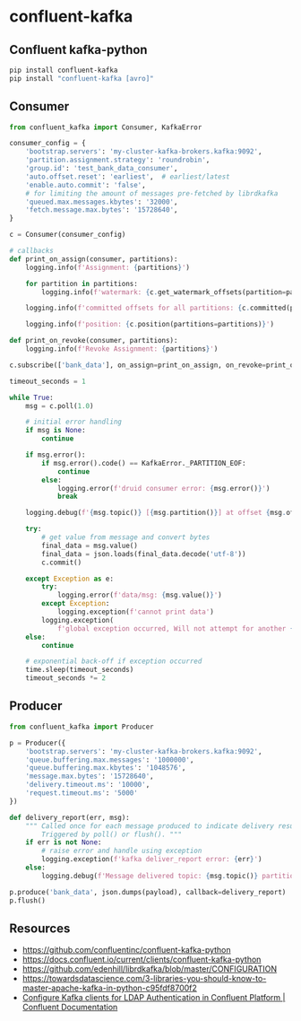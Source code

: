 # confluent-kafka

## Confluent kafka-python

```bash
pip install confluent-kafka
pip install "confluent-kafka [avro]"
```

## Consumer

```python
from confluent_kafka import Consumer, KafkaError

consumer_config = {
    'bootstrap.servers': 'my-cluster-kafka-brokers.kafka:9092',
    'partition.assignment.strategy': 'roundrobin',
    'group.id': 'test_bank_data_consumer',
    'auto.offset.reset': 'earliest',  # earliest/latest
    'enable.auto.commit': 'false',
    # for limiting the amount of messages pre-fetched by librdkafka
    'queued.max.messages.kbytes': '32000',
    'fetch.message.max.bytes': '15728640',
}

c = Consumer(consumer_config)

# callbacks
def print_on_assign(consumer, partitions):
    logging.info(f'Assignment: {partitions}')

    for partition in partitions:
        logging.info(f'watermark: {c.get_watermark_offsets(partition=partition)}')

    logging.info(f'committed offsets for all partitions: {c.committed(partitions=partitions)}')

    logging.info(f'position: {c.position(partitions=partitions)}')

def print_on_revoke(consumer, partitions):
    logging.info(f'Revoke Assignment: {partitions}')

c.subscribe(['bank_data'], on_assign=print_on_assign, on_revoke=print_on_revoke)

timeout_seconds = 1

while True:
    msg = c.poll(1.0)

    # initial error handling
    if msg is None:
        continue

    if msg.error():
        if msg.error().code() == KafkaError._PARTITION_EOF:
            continue
        else:
            logging.error(f'druid consumer error: {msg.error()}')
            break

    logging.debug(f'{msg.topic()} [{msg.partition()}] at offset {msg.offset()}')

    try:
        # get value from message and convert bytes
        final_data = msg.value()
        final_data = json.loads(final_data.decode('utf-8'))
        c.commit()

    except Exception as e:
        try:
            logging.error(f'data/msg: {msg.value()}')
        except Exception:
            logging.exception(f'cannot print data')
        logging.exception(
            f'global exception occurred, Will not attempt for another {timeout_seconds} seconds.')
    else:
        continue

    # exponential back-off if exception occurred
    time.sleep(timeout_seconds)
    timeout_seconds *= 2
```

## Producer

```python
from confluent_kafka import Producer

p = Producer({
    'bootstrap.servers': 'my-cluster-kafka-brokers.kafka:9092',
    'queue.buffering.max.messages': '1000000',
    'queue.buffering.max.kbytes': '1048576',
    'message.max.bytes': '15728640',
    'delivery.timeout.ms': '10000',
    'request.timeout.ms': '5000'
})

def delivery_report(err, msg):
    """ Called once for each message produced to indicate delivery result.
        Triggered by poll() or flush(). """
    if err is not None:
        # raise error and handle using exception
        logging.exception(f'kafka deliver_report error: {err}')
    else:
        logging.debug(f'Message delivered topic: {msg.topic()} partition: {msg.partition()} offset: {msg.offset()}')

p.produce('bank_data', json.dumps(payload), callback=delivery_report)
p.flush()
```

## Resources

- https://github.com/confluentinc/confluent-kafka-python
- https://docs.confluent.io/current/clients/confluent-kafka-python
- https://github.com/edenhill/librdkafka/blob/master/CONFIGURATION
- https://towardsdatascience.com/3-libraries-you-should-know-to-master-apache-kafka-in-python-c95fdf8700f2
- [Configure Kafka clients for LDAP Authentication in Confluent Platform | Confluent Documentation](https://docs.confluent.io/platform/current/security/authentication/ldap/client-authentication-ldap.html)
